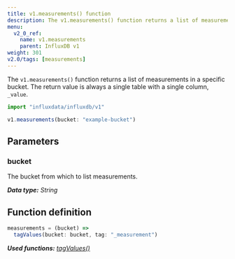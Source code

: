 ```yaml
---
title: v1.measurements() function
description: The v1.measurements() function returns a list of measurements in a specific bucket.
menu:
  v2_0_ref:
    name: v1.measurements
    parent: InfluxDB v1
weight: 301
v2.0/tags: [measurements]
---
```


The `v1.measurements()` function returns a list of measurements in a specific bucket.
The return value is always a single table with a single column, `_value`.

```js
import "influxdata/influxdb/v1"

v1.measurements(bucket: "example-bucket")
```

## Parameters

### bucket
The bucket from which to list measurements.

_**Data type:** String_

## Function definition
```js
measurements = (bucket) =>
  tagValues(bucket: bucket, tag: "_measurement")
```

_**Used functions:**
[tagValues()](/v2.0/reference/flux/functions/influxdb-v1/tagvalues)_
